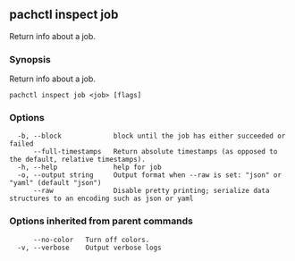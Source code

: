 ## pachctl inspect job

Return info about a job.

### Synopsis

Return info about a job.

```
pachctl inspect job <job> [flags]
```

### Options

```
  -b, --block             block until the job has either succeeded or failed
      --full-timestamps   Return absolute timestamps (as opposed to the default, relative timestamps).
  -h, --help              help for job
  -o, --output string     Output format when --raw is set: "json" or "yaml" (default "json")
      --raw               Disable pretty printing; serialize data structures to an encoding such as json or yaml
```

### Options inherited from parent commands

```
      --no-color   Turn off colors.
  -v, --verbose    Output verbose logs
```
